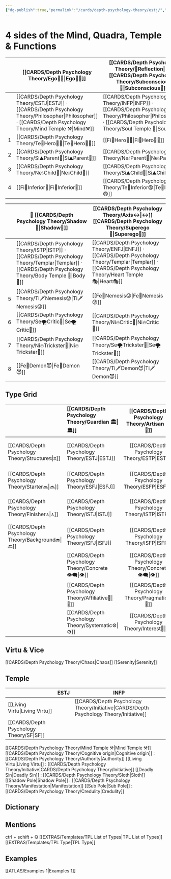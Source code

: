 ```yaml
---
{"dg-publish":true,"permalink":"/cards/depth-psychology-theory/estj/","created":"2023-01-05T11:09:22.669+01:00","updated":"2023-04-25T19:17:00.817+02:00"}
---
```


# 4 sides  of the Mind, Quadra, Temple & Functions 

|      | [[CARDS/Depth Psychology Theory/Ego🙋‍♂️\|Ego🙋‍♂️]] | [[CARDS/Depth Psychology Theory/🔀Reflection\|🔀]] [[CARDS/Depth Psychology Theory/Subconscious🤸\|Subconscious🤸]] |
| ---- | ----------------------------------- | -------------------------------------------------------------- |
|  | [[CARDS/Depth Psychology Theory/ESTJ\|ESTJ]] · [[CARDS/Depth Psychology Theory/Philosopher\|Philosopher]] · [[CARDS/Depth Psychology Theory/Mind Temple ⚒️\|Mind⚒️]]                           | [[CARDS/Depth Psychology Theory/INFP\|INFP]] · [[CARDS/Depth Psychology Theory/Philosopher\|Philosopher]] · [[CARDS/Depth Psychology Theory/Soul Temple 👥\|Soul👥]]                                                |
| 1     | [[CARDS/Depth Psychology Theory/Te🏹Hero🦸‍♂️\|Te🏹Hero🦸‍♂️]]                   |    [[Fi🧭Hero🦸‍♂️\|Fi🧭Hero🦸‍♂️]]                                                              |
| 2     | [[CARDS/Depth Psychology Theory/Si⛰️Parent🤨\|Si⛰️Parent🤨]]                    |             [[CARDS/Depth Psychology Theory/Ne💧Parent🤨\|Ne💧Parent🤨]]                                                   |
| 3    | [[CARDS/Depth Psychology Theory/Ne💧Child👼\|Ne💧Child👼]]                     |                               [[CARDS/Depth Psychology Theory/Si⛰️Child👼\|Si⛰️Child👼]]                                 |
| 4    | [[Fi🧭Inferior👶\|Fi🧭Inferior👶]]                  |                                              [[CARDS/Depth Psychology Theory/Te🏹Inferior😨\|Te🏹Inferior😨]]                  |

|      | 💫 [[CARDS/Depth Psychology Theory/Shadow👤\|Shadow👤]]  | [[CARDS/Depth Psychology Theory/Axis↔️\|↔️]] [[CARDS/Depth Psychology Theory/Superego👹\|Superego👹]]  |
| ---- | -------------------------------------- | ----------------------------------------------------- |
|  | [[CARDS/Depth Psychology Theory/ISTP\|ISTP]] · [[CARDS/Depth Psychology Theory/Templar\|Templar]] · [[CARDS/Depth Psychology Theory/Body Temple 🌳\|Body🌳]]                        | [[CARDS/Depth Psychology Theory/ENFJ\|ENFJ]] · [[CARDS/Depth Psychology Theory/Templar\|Templar]] · [[CARDS/Depth Psychology Theory/Heart Temple 🎭\|Heart🎭]]                                        |
| 5    | [[CARDS/Depth Psychology Theory/Ti🗡️Nemesis😟\|Ti🗡️Nemesis😟]]                      |   [[Fe💉Nemesis😟\|Fe💉Nemesis😟]]                                                     |
| 6     | [[CARDS/Depth Psychology Theory/Se🌪️Critic🤔\|Se🌪️Critic🤔]]                       |     [[CARDS/Depth Psychology Theory/Ni🔥Critic🤔\|Ni🔥Critic🤔]]                                                  |
| 7     | [[CARDS/Depth Psychology Theory/Ni🔥Trickster🤡\|Ni🔥Trickster🤡]]                    |      [[CARDS/Depth Psychology Theory/Se🌪️Trickster🤡\|Se🌪️Trickster🤡]]                                                 |
| 8     | [[Fe💉Demon😈\|Fe💉Demon😈]]                        |           [[CARDS/Depth Psychology Theory/Ti🗡️Demon😈\|Ti🗡️Demon😈]]                                            |


## Type Grid 

|                      | [[CARDS/Depth Psychology Theory/Guardian 🏛️\|🏛️]]   |  [[CARDS/Depth Psychology Theory/Artisan 🧰\|🧰]]   | [[CARDS/Depth Psychology Theory/Future-Thinker 🔮\|🔮]] | [[CARDS/Depth Psychology Theory/Idealist🦄\|🦄]]    |                       |                            |                     |
|:-------------------- |:--------------------- |:---------------------:|:------------------------- |:--------------------- |:--------------------- |:-------------------------- |:--------------------- |
| [[CARDS/Depth Psychology Theory/Structure🔛\|🔛]]  | [[CARDS/Depth Psychology Theory/ESTJ\|ESTJ]]              |       [[CARDS/Depth Psychology Theory/ESTP\|ESTP]]        | [[CARDS/Depth Psychology Theory/ENTJ\|ENTJ]]                  | [[CARDS/Depth Psychology Theory/ENFJ\|ENFJ]]              | [[CARDS/Depth Psychology Theory/Direct➡️\|➡️]]      | [[CARDS/Depth Psychology Theory/Initiating👋\|👋]]       | [[CARDS/Depth Psychology Theory/Outcome🏆\|🎯]]     |
| [[CARDS/Depth Psychology Theory/Starter🔜\|🔜]]    | [[CARDS/Depth Psychology Theory/ESFJ\|ESFJ]]              |       [[CARDS/Depth Psychology Theory/ESFP\|ESFP]]        | [[CARDS/Depth Psychology Theory/ENTP\|ENTP]]                  | [[CARDS/Depth Psychology Theory/ENFP\|ENFP]]              | [[CARDS/Depth Psychology Theory/Informative↪️\|↪️]] | [[CARDS/Depth Psychology Theory/Initiating👋\|👋]]       | [[CARDS/Depth Psychology Theory/Progression🏃\|🚧]] |
| [[CARDS/Depth Psychology Theory/Finisher🔝\|🔝]]   | [[CARDS/Depth Psychology Theory/ISTJ\|ISTJ]]              |       [[CARDS/Depth Psychology Theory/ISTP\|ISTP]]        | [[CARDS/Depth Psychology Theory/INTJ\|INTJ]]                  | [[CARDS/Depth Psychology Theory/INFJ\|INFJ]]              | [[CARDS/Depth Psychology Theory/Direct➡️\|➡️]]      | [[CARDS/Depth Psychology Theory/Responding🧘‍♂️\|🧘‍♂️]] | [[CARDS/Depth Psychology Theory/Progression🏃\|🚧]] |
| [[CARDS/Depth Psychology Theory/Background🔙\|🔙]] | [[CARDS/Depth Psychology Theory/ISFJ\|ISFJ]]              |       [[CARDS/Depth Psychology Theory/ISFP\|ISFP]]        | [[CARDS/Depth Psychology Theory/INTP\|INTP]]                  | [[CARDS/Depth Psychology Theory/INFP\|INFP]]              | [[CARDS/Depth Psychology Theory/Informative↪️\|↪️]] | [[CARDS/Depth Psychology Theory/Responding🧘‍♂️\|🧘‍♂️]] | [[CARDS/Depth Psychology Theory/Outcome🏆\|🎯]]     |
|                      | [[CARDS/Depth Psychology Theory/Concrete👁️‍🗨️\|👁️]] | [[CARDS/Depth Psychology Theory/Concrete👁️‍🗨️\|👁️]] | [[CARDS/Depth Psychology Theory/Abstract🧲\|🧲]]        | [[CARDS/Depth Psychology Theory/Abstract🧲\|🧲]]    |                       |                            |                       |
|                      | [[CARDS/Depth Psychology Theory/Affiliative🐜\|🐜]] |  [[CARDS/Depth Psychology Theory/Pragmatic🦊\|🦊]]  | [[CARDS/Depth Psychology Theory/Pragmatic🦊\|🦊]]       | [[CARDS/Depth Psychology Theory/Affiliative🐜\|🐜]] |                       |                            |                       |
|                      | [[CARDS/Depth Psychology Theory/Systematic⚙️\|⚙️]]  |  [[CARDS/Depth Psychology Theory/Interest👀\|👀]]   | [[CARDS/Depth Psychology Theory/Systematic⚙️\|⚙️]]      | [[CARDS/Depth Psychology Theory/Interest👀\|👀]]    |                       |                            |                       |


## Virtu & Vice
[[CARDS/Depth Psychology Theory/Chaos\|Chaos]] [[Serenity\|Serenity]] 

## Temple 

|                  | ESTJ          | INFP                                         |
| ---------------- | ------------- | -------------------------------------------- |
| [[Living Virtu\|Living Virtu]] |               | [[CARDS/Depth Psychology Theory/Initiative\|CARDS/Depth Psychology Theory/Initiative]] |
| [[CARDS/Depth Psychology Theory/SF\|SF]]                 |               |                                              |

[[CARDS/Depth Psychology Theory/Mind Temple ⚒️\|Mind Temple ⚒️]]
[[CARDS/Depth Psychology Theory/Cognitive origin\|Cognitive origin]] : [[CARDS/Depth Psychology Theory/Authority\|Authority]]
[[Living Virtu\|Living Virtu]] : [[CARDS/Depth Psychology Theory/Initiative\|CARDS/Depth Psychology Theory/Initiative]]
[[Deadly Sin\|Deadly Sin]] : [[CARDS/Depth Psychology Theory/Sloth\|Sloth]]
[[Shadow Pole\|Shadow Pole]] : [[CARDS/Depth Psychology Theory/Manifestation\|Manifestation]]
[[Sub Pole\|Sub Pole]] : [[CARDS/Depth Psychology Theory/Credulity\|Credulity]]

## Dictionary


## Mentions 
ctrl + schift + Q
[[EXTRAS/Templates/TPL List of Types\|TPL List of Types]]
[[EXTRAS/Templates/TPL Type\|TPL Type]]

## Examples 
[[ATLAS/Examples 1\|Examples 1]] 